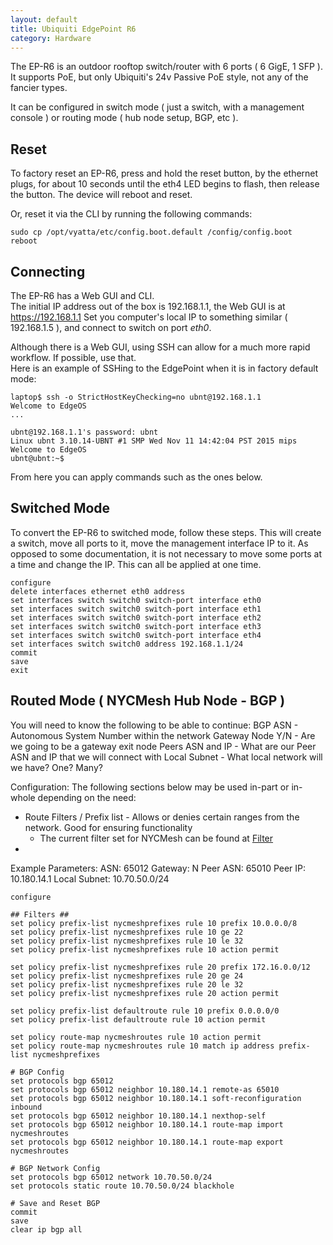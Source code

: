 ```yaml
---
layout: default
title: Ubiquiti EdgePoint R6
category: Hardware
---
```


The EP-R6 is an outdoor rooftop switch/router with 6 ports ( 6 GigE, 1 SFP ).  
It supports PoE, but only Ubiquiti's 24v Passive PoE style, not any of the fancier types.

It can be configured in switch mode ( just a switch, with a management console ) or routing mode ( hub node setup, BGP, etc ).

## Reset ##
To factory reset an EP-R6, press and hold the reset button, by the ethernet plugs, for about 10 seconds until the eth4 LED begins to flash, then release the button. The device will reboot and reset.

Or, reset it via the CLI by running the following commands:
```
sudo cp /opt/vyatta/etc/config.boot.default /config/config.boot
reboot 
```

## Connecting ##
The EP-R6 has a Web GUI and CLI.  
The initial IP address out of the box is 192.168.1.1, the Web GUI is at https://192.168.1.1
Set you computer's local IP to something similar ( 192.168.1.5 ), and connect to switch on port _eth0_.

Although there is a Web GUI, using SSH can allow for a much more rapid workflow. If possible, use that.  
Here is an example of SSHing to the EdgePoint when it is in factory default mode:
```
laptop$ ssh -o StrictHostKeyChecking=no ubnt@192.168.1.1
Welcome to EdgeOS
...

ubnt@192.168.1.1's password: ubnt
Linux ubnt 3.10.14-UBNT #1 SMP Wed Nov 11 14:42:04 PST 2015 mips
Welcome to EdgeOS
ubnt@ubnt:~$
```
From here you can apply commands such as the ones below.

## Switched Mode ##
To convert the EP-R6 to switched mode, follow these steps.
This will create a switch, move all ports to it, move the management interface IP to it.
As opposed to some documentation, it is not necessary to move some ports at a time and change the IP. This can all be applied at one time.

```
configure
delete interfaces ethernet eth0 address
set interfaces switch switch0 switch-port interface eth0
set interfaces switch switch0 switch-port interface eth1
set interfaces switch switch0 switch-port interface eth2
set interfaces switch switch0 switch-port interface eth3
set interfaces switch switch0 switch-port interface eth4
set interfaces switch switch0 address 192.168.1.1/24
commit
save
exit
```
 
## Routed Mode ( NYCMesh Hub Node - BGP ) ##
You will need to know the following to be able to continue:
BGP ASN - Autonomous System Number within the network
Gateway Node Y/N - Are we going to be a gateway exit node
Peers ASN and IP - What are our Peer ASN and IP that we will connect with
Local Subnet - What local network will we have? One? Many?

Configuration:
The following sections below may be used in-part or in-whole depending on the need:
* Route Filters / Prefix list - Allows or denies certain ranges from the network. Good for ensuring functionality
  - The current filter set for NYCMesh can be found at [Filter](/network/filter)
* 

Example Parameters:
ASN: 65012
Gateway: N
Peer ASN: 65010
Peer IP: 10.180.14.1
Local Subnet: 10.70.50.0/24
```
configure

## Filters ##
set policy prefix-list nycmeshprefixes rule 10 prefix 10.0.0.0/8
set policy prefix-list nycmeshprefixes rule 10 ge 22
set policy prefix-list nycmeshprefixes rule 10 le 32
set policy prefix-list nycmeshprefixes rule 10 action permit

set policy prefix-list nycmeshprefixes rule 20 prefix 172.16.0.0/12
set policy prefix-list nycmeshprefixes rule 20 ge 24
set policy prefix-list nycmeshprefixes rule 20 le 32
set policy prefix-list nycmeshprefixes rule 20 action permit

set policy prefix-list defaultroute rule 10 prefix 0.0.0.0/0
set policy prefix-list defaultroute rule 10 action permit

set policy route-map nycmeshroutes rule 10 action permit
set policy route-map nycmeshroutes rule 10 match ip address prefix-list nycmeshprefixes

# BGP Config
set protocols bgp 65012
set protocols bgp 65012 neighbor 10.180.14.1 remote-as 65010
set protocols bgp 65012 neighbor 10.180.14.1 soft-reconfiguration inbound
set protocols bgp 65012 neighbor 10.180.14.1 nexthop-self
set protocols bgp 65012 neighbor 10.180.14.1 route-map import nycmeshroutes
set protocols bgp 65012 neighbor 10.180.14.1 route-map export nycmeshroutes

# BGP Network Config
set protocols bgp 65012 network 10.70.50.0/24
set protocols static route 10.70.50.0/24 blackhole

# Save and Reset BGP
commit
save
clear ip bgp all
```







